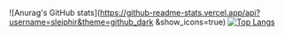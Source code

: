 ![Anurag's GitHub stats](https://github-readme-stats.vercel.app/api?username=sleiphir&theme=github_dark &show_icons=true)
[![Top Langs](https://github-readme-stats.vercel.app/api/top-langs/?username=sleiphir&theme=github_dark)](https://github.com/anuraghazra/github-readme-stats)

